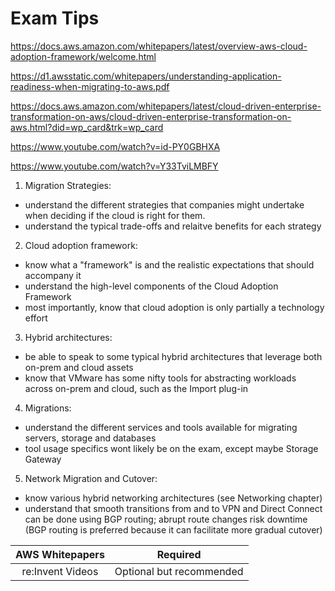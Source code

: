 # Exam Tips
https://docs.aws.amazon.com/whitepapers/latest/overview-aws-cloud-adoption-framework/welcome.html

https://d1.awsstatic.com/whitepapers/understanding-application-readiness-when-migrating-to-aws.pdf

https://docs.aws.amazon.com/whitepapers/latest/cloud-driven-enterprise-transformation-on-aws/cloud-driven-enterprise-transformation-on-aws.html?did=wp_card&trk=wp_card

https://www.youtube.com/watch?v=id-PY0GBHXA

https://www.youtube.com/watch?v=Y33TviLMBFY


1. Migration Strategies:
- understand the different strategies that companies might undertake when deciding if the cloud is right for them.
- understand the typical trade-offs and relaitve benefits for each strategy

2. Cloud adoption framework:
- know what a "framework" is and the realistic expectations that should accompany it
- understand the high-level components of the Cloud Adoption Framework
- most importantly, know that cloud adoption is only partially a technology effort

3. Hybrid architectures:
- be able to speak to some typical hybrid architectures that leverage both on-prem and cloud assets
- know that VMware has some nifty tools for abstracting workloads across on-prem and cloud, such as the Import plug-in

4. Migrations:
- understand the different services and tools available for migrating servers, storage and databases
- tool usage specifics wont likely be on the exam, except maybe Storage Gateway

5. Network Migration and Cutover:
- know various hybrid networking architectures (see Networking chapter)
- understand that smooth transitions from and to VPN and Direct Connect can be done using BGP routing; abrupt route changes risk downtime (BGP routing is preferred because it can facilitate more gradual cutover)

| AWS Whitepapers | Required |
|:--------------:|:--------------------:|
| re:Invent Videos| Optional but recommended |